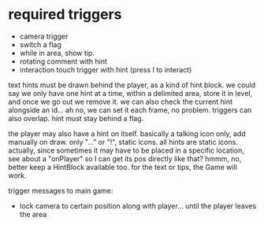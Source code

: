 # required triggers
- camera trigger
- switch a flag
- while in area, show tip.
- rotating comment with hint
- interaction touch trigger with hint (press I to interact)

text hints must be drawn behind the player, as a kind of hint block. we
could say we only have one hint at a time, within a delimited area, store
it in level, and once we go out we remove it. we can also check the current
hint alongside an id... ah no, we can set it each frame, no problem.
triggers can also overlap.
hint must stay behind a flag.

the player may also have a hint on itself. basically a talking icon only,
add manually on draw. only "..." or "!", static icons. all hints are
static icons. actually, since sometimes it may have to be placed in a
specific location, see about a "onPlayer" so I can get its pos directly
like that? hmmm, no, better keep a HintBlock available too.
for the text or tips, the Game will work.

trigger messages to main game:
- lock camera to certain position along with player... until the player
  leaves the area
